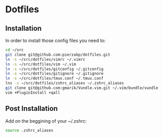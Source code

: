 # Dotfiles

## Installation

In order to install those config files you need to:

```bash
cd ~/src
git clone git@github.com:pierzakp/dotfiles.git
ln -s ~/src/dotfiles/vimrc ~/.vimrc
ln -s ~/src/dotfiles/vim ~/.vim
ln -s ~/src/dotfiles/gitconfig ~/.gitconfig
ln -s ~/src/dotfiles/gitignore ~/.gitignore
ln -s ~/src/dotfiles/tmux.conf ~/.tmux.conf
lns -s ~/src/dotfiles/zshrc_aliases ~/.zshrc_aliases
git clone git@github.com:gmarik/Vundle.vim.git ~/.vim/bundle/vundle
vim +PluginInstall +qall
```

## Post Installation

Add on the beggining of your ~/.zshrc:

```bash
source .zshrc_aliases
```
